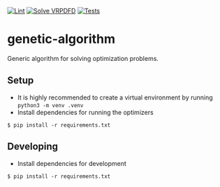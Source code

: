 [![Lint](https://github.com/Serious-senpai/genetic-algorithm/actions/workflows/lint.yml/badge.svg)](https://github.com/Serious-senpai/genetic-algorithm/actions/workflows/lint.yml)
[![Solve VRPDFD](https://github.com/Serious-senpai/genetic-algorithm/actions/workflows/solve-vrpdfd.yml/badge.svg)](https://github.com/Serious-senpai/genetic-algorithm/actions/workflows/solve-vrpdfd.yml)
[![Tests](https://github.com/Serious-senpai/genetic-algorithm/actions/workflows/tests.yml/badge.svg)](https://github.com/Serious-senpai/genetic-algorithm/actions/workflows/tests.yml)

# genetic-algorithm
Generic algorithm for solving optimization problems.

## Setup
- It is highly recommended to create a virtual environment by running `python3 -m venv .venv`
- Install dependencies for running the optimizers
```
$ pip install -r requirements.txt
```

## Developing
- Install dependencies for development
```
$ pip install -r requirements.txt
```
